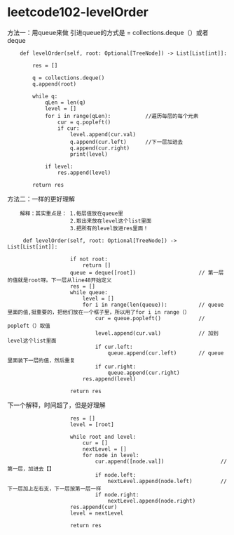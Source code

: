 # leetcode102-levelOrder


方法一：用queue来做
       引进queue的方式是 = collections.deque（）或者 deque

        def levelOrder(self, root: Optional[TreeNode]) -> List[List[int]]:

            res = []

            q = collections.deque()
            q.append(root)   

            while q:
                qLen = len(q)                   
                level = []
                for i in range(qLen):           //遍历每层的每个元素
                    cur = q.popleft()
                    if cur:
                        level.append(cur.val)
                        q.append(cur.left)      //下一层加进去
                        q.append(cur.right)
                        print(level)

                if level:
                    res.append(level)

            return res
  
  
 方法二：一样的更好理解
 
        解释：其实重点是： 1.每层值放在queue里
                        2.取出来放在level这个list里面
                        3.把所有的level放进res里面！
 
         def levelOrder(self, root: Optional[TreeNode]) -> List[List[int]]:

                        if not root:
                            return []
                        queue = deque([root])                    // 第一层的值就是root呀。下一层从line48开始定义
                        res = []
                        while queue:
                            level = []
                            for i in range(len(queue)):          // queue里面的值,挺重要的，把他们放在一个框子里，所以用了for i in range（）
                                cur = queue.popleft()            // popleft（）取值
                                level.append(cur.val)            // 加到level这个list里面
                                if cur.left:
                                    queue.append(cur.left)       // queue里面装下一层的值，然后重复
                                if cur.right:
                                    queue.append(cur.right)
                            res.append(level)

                        return res      
            
  下一个解释，时间超了，但是好理解         
          
                        res = []
                        level = [root]

                        while root and level:
                            cur = []
                            nextLevel = []
                            for node in level:
                                cur.append([node.val])                  //第一层，加进去【】
                                if node.left:
                                    nextLevel.append(node.left)         //下一层加上左右支，下一层按第一层一样
                                if node.right:
                                    nextLevel.append(node.right)
                        res.append(cur)
                        level = nextLevel

                        return res

